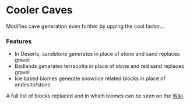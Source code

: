 # Cooler Caves<!--$headerTitle--><!--$pmc:delete-->

Modifies cave generation even further by upping the cool factor...<!--$pmc:headerSize-->

### Features
- In Deserts, sandstone generates in place of stone and sand replaces gravel
- Badlands generates terracotta in place of stone and red sand replaces gravel
- Ice based biomes generate snow/ice related blocks in place of andesite/stone

A full list of blocks replaced and in which biomes can be seen on the [Wiki](https://wiki.gm4.co/Orbis/Cooler_Caves).

